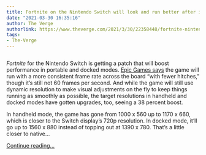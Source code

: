 ```yaml
---
title: Fortnite on the Nintendo Switch will look and run better after its latest update
date: "2021-03-30 16:35:16"
author: The Verge
authorlink: https://www.theverge.com/2021/3/30/22358448/fortnite-nintendo-switch-update-resolution-increase-visual-quality
tags:
- The-Verge
---
```

<figure>
      <img alt="" src="https://cdn.vox-cdn.com/thumbor/LyXVznhHET_gLcYd0qQjVoheMZk=/0x0:1200x800/1310x873/cdn.vox-cdn.com/uploads/chorus_image/image/69049175/fortnite_battle_royale_50_on_50_1920.0.0.jpg" />
    </figure>

  <p id="ztSGlO"><em>Fortnite</em> for the Nintendo Switch is getting a patch that will boost performance in portable and docked modes. <a href="https://www.epicgames.com/fortnite/en-US/news/gpu-performance-and-resolution-boost-for-fortnite-on-nintendo-switch">Epic Games says</a> the game will run with a more consistent frame rate across the board “with fewer hitches,” though it’s still not 60 frames per second. And while the game will still use dynamic resolution to make visual adjustments on the fly to keep things running as smoothly as possible, the target resolutions in handheld and docked modes have gotten upgrades, too, seeing a 38 percent boost.</p>
<p id="cZQcKJ">In handheld mode, the game has gone from 1000 x 560 up to 1170 x 660, which is closer to the Switch display’s 720p resolution. In docked mode, it’ll go up to 1560 x 880 instead of topping out at 1390 x 780. That’s a little closer to native...</p>
  <p>
    <a href="https://www.theverge.com/2021/3/30/22358448/fortnite-nintendo-switch-update-resolution-increase-visual-quality">Continue reading&hellip;</a>
  </p>